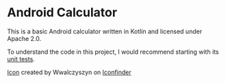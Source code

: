 # Android Calculator

This is a basic Android calculator written in Kotlin and licensed under Apache 2.0.

To understand the code in this project, I would recommend starting with its [unit tests](https://github.com/spike/Calculator/blob/master/app/src/test/java/com/calculator/calc/CalculationUnitTest.kt).

[Icon](https://www.iconfinder.com/icons/67493/calculator_r_icon) created by Wwalczyszyn on [Iconfinder](https://www.iconfinder.com/icons/67493/calculator_r_icon)
